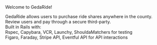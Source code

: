 Welcome to GedaRide!

GedaRide allows users to purchase ride shares anywhere in the county. Review users and pay through a secure third-party. <br/>Built in Rails with:<br/>
Rspec, Capybara, VCR, Launchy, ShouldaMatchers for testing<br/>
Figaro, Faraday, Stripe API, Eventful API for API interactions

